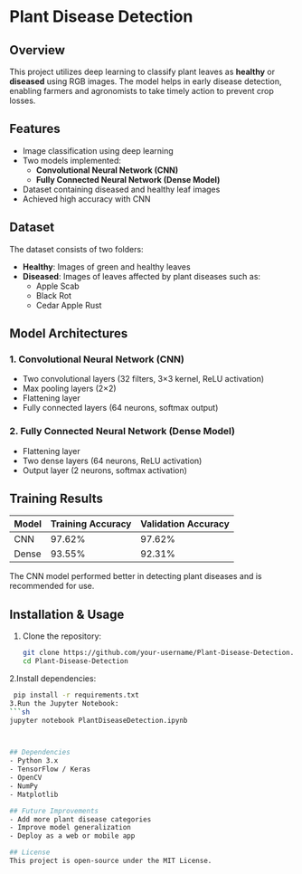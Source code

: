 # Plant Disease Detection

## Overview
This project utilizes deep learning to classify plant leaves as **healthy** or **diseased** using RGB images. The model helps in early disease detection, enabling farmers and agronomists to take timely action to prevent crop losses.

## Features
- Image classification using deep learning
- Two models implemented:
  - **Convolutional Neural Network (CNN)**
  - **Fully Connected Neural Network (Dense Model)**
- Dataset containing diseased and healthy leaf images
- Achieved high accuracy with CNN

## Dataset
The dataset consists of two folders:
- **Healthy**: Images of green and healthy leaves
- **Diseased**: Images of leaves affected by plant diseases such as:
  - Apple Scab
  - Black Rot
  - Cedar Apple Rust

## Model Architectures
### 1. **Convolutional Neural Network (CNN)**
- Two convolutional layers (32 filters, 3×3 kernel, ReLU activation)
- Max pooling layers (2×2)
- Flattening layer
- Fully connected layers (64 neurons, softmax output)

### 2. **Fully Connected Neural Network (Dense Model)**
- Flattening layer
- Two dense layers (64 neurons, ReLU activation)
- Output layer (2 neurons, softmax activation)

## Training Results
| Model  | Training Accuracy | Validation Accuracy |
|--------|------------------|--------------------|
| CNN    | 97.62%           | 97.62%             |
| Dense  | 93.55%           | 92.31%             |

The CNN model performed better in detecting plant diseases and is recommended for use.

## Installation & Usage
1. Clone the repository:
   ```sh
   git clone https://github.com/your-username/Plant-Disease-Detection.git
   cd Plant-Disease-Detection
2.Install dependencies:
   ```sh
    pip install -r requirements.txt
3.Run the Jupyter Notebook:
   ```sh
   jupyter notebook PlantDiseaseDetection.ipynb



## Dependencies
- Python 3.x
- TensorFlow / Keras
- OpenCV
- NumPy
- Matplotlib

## Future Improvements
- Add more plant disease categories
- Improve model generalization
- Deploy as a web or mobile app

## License
This project is open-source under the MIT License.
